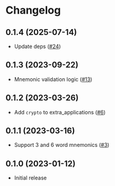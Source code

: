 # Changelog

## 0.1.4 (2025-07-14)

  * Update deps ([#24](https://github.com/ayrat555/mnemoniac/pull/24))

## 0.1.3 (2023-09-22)

  * Mnemonic validation logic ([#13](https://github.com/ayrat555/mnemoniac/pull/13))

## 0.1.2 (2023-03-26)

  * Add `crypto` to extra_applications ([#6](https://github.com/ayrat555/mnemoniac/pull/6))

## 0.1.1 (2023-03-16)

  * Support 3 and 6 word mnemonics ([#3](https://github.com/ayrat555/mnemoniac/pull/3))

## 0.1.0 (2023-01-12)

  * Initial release
